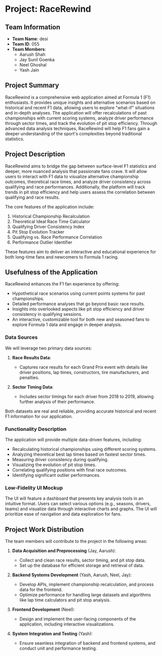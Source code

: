 # Project: RaceRewind

## Team Information

- **Team Name**: desi
- **Team ID**: 055
- **Team Members**: 
  - Aarush Shah
  - Jay Sunil Goenka
  - Neel Ghoshal
  - Yash Jain

## Project Summary

RaceRewind is a comprehensive web application aimed at Formula 1 (F1) enthusiasts. It provides unique insights and alternative scenarios based on historical and recent F1 data, allowing users to explore "what-if" situations and in-depth analyses. The application will offer recalculations of past championships with current scoring systems, analyze driver performance through sector times, and track the evolution of pit stop efficiency. Through advanced data analysis techniques, RaceRewind will help F1 fans gain a deeper understanding of the sport's complexities beyond traditional statistics.


## Project Description

RaceRewind aims to bridge the gap between surface-level F1 statistics and deeper, more nuanced analysis that passionate fans crave. It will allow users to interact with F1 data to visualize alternative championship outcomes, theoretical race times, and analyze driver consistency across qualifying and race performances. Additionally, the platform will track trends in pit stop efficiency and help users assess the correlation between qualifying and race results.

The core features of the application include:

1. Historical Championship Recalculation
2. Theoretical Ideal Race Time Calculator
3. Qualifying Driver Consistency Index
4. Pit Stop Evolution Tracker
5. Qualifying vs. Race Performance Correlation
6. Performance Outlier Identifier

These features aim to deliver an interactive and educational experience for both long-time fans and newcomers to Formula 1 racing.

## Usefulness of the Application

RaceRewind enhances the F1 fan experience by offering:

- Hypothetical race scenarios using current points systems for past championships.
- Detailed performance analyses that go beyond basic race results.
- Insights into overlooked aspects like pit stop efficiency and driver consistency in qualifying sessions.
- An interactive, customizable tool for both new and seasoned fans to explore Formula 1 data and engage in deeper analysis.

### Data Sources

We will leverage two primary data sources:

1. **Race Results Data**:
   - Captures race results for each Grand Prix event with details like driver positions, lap times, constructors, tire manufacturers, and penalties.

2. **Sector Timing Data**:
   - Includes sector timings for each driver from 2018 to 2019, allowing further analysis of their performance.

Both datasets are real and reliable, providing accurate historical and recent F1 information for our application.

### Functionality Description

The application will provide multiple data-driven features, including:

- Recalculating historical championships using different scoring systems.
- Analyzing theoretical best lap times based on fastest sector times.
- Measuring driver consistency during qualifying.
- Visualizing the evolution of pit stop times.
- Correlating qualifying positions with final race outcomes.
- Identifying significant outlier performances.

### Low-Fidelity UI Mockup

The UI will feature a dashboard that presents key analysis tools in an intuitive format. Users can select various options (e.g., seasons, drivers, teams) and visualize data through interactive charts and graphs. The UI will prioritize ease of navigation and data exploration for fans.

## Project Work Distribution

The team members will contribute to the project in the following areas:

1. **Data Acquisition and Preprocessing** (Jay, Aarush):
   - Collect and clean race results, sector timing, and pit stop data.
   - Set up the database for efficient storage and retrieval of data.
   
2. **Backend Systems Development** (Yash, Aarush, Neel, Jay):
   - Develop APIs, implement championship recalculation, and process data for the frontend.
   - Optimize performance for handling large datasets and algorithms like lap time calculators and pit stop analysis.
   
3. **Frontend Development** (Neel):
   - Design and implement the user-facing components of the application, including interactive visualizations.
   
4. **System Integration and Testing** (Yash):
   - Ensure seamless integration of backend and frontend systems, and conduct unit and performance testing.
